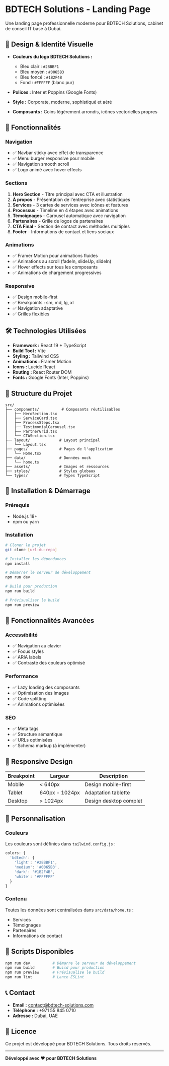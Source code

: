 # BDTECH Solutions - Landing Page

Une landing page professionnelle moderne pour BDTECH Solutions, cabinet de conseil IT basé à Dubai.

## 🎨 Design & Identité Visuelle

- **Couleurs du logo BDTECH Solutions :**
  - Bleu clair : `#28BBF1`
  - Bleu moyen : `#0065B3`
  - Bleu foncé : `#1B2F4B`
  - Fond : `#FFFFFF` (blanc pur)

- **Polices :** Inter et Poppins (Google Fonts)
- **Style :** Corporate, moderne, sophistiqué et aéré
- **Composants :** Coins légèrement arrondis, icônes vectorielles propres

## 🚀 Fonctionnalités

### Navigation
- ✅ Navbar sticky avec effet de transparence
- ✅ Menu burger responsive pour mobile
- ✅ Navigation smooth scroll
- ✅ Logo animé avec hover effects

### Sections
1. **Hero Section** - Titre principal avec CTA et illustration
2. **À propos** - Présentation de l'entreprise avec statistiques
3. **Services** - 3 cartes de services avec icônes et features
4. **Processus** - Timeline en 4 étapes avec animations
5. **Témoignages** - Carousel automatique avec navigation
6. **Partenaires** - Grille de logos de partenaires
7. **CTA Final** - Section de contact avec méthodes multiples
8. **Footer** - Informations de contact et liens sociaux

### Animations
- ✅ Framer Motion pour animations fluides
- ✅ Animations au scroll (fadeIn, slideUp, slideIn)
- ✅ Hover effects sur tous les composants
- ✅ Animations de chargement progressives

### Responsive
- ✅ Design mobile-first
- ✅ Breakpoints : sm, md, lg, xl
- ✅ Navigation adaptative
- ✅ Grilles flexibles

## 🛠️ Technologies Utilisées

- **Framework :** React 19 + TypeScript
- **Build Tool :** Vite
- **Styling :** Tailwind CSS
- **Animations :** Framer Motion
- **Icons :** Lucide React
- **Routing :** React Router DOM
- **Fonts :** Google Fonts (Inter, Poppins)

## 📁 Structure du Projet

```
src/
├── components/          # Composants réutilisables
│   ├── HeroSection.tsx
│   ├── ServiceCard.tsx
│   ├── ProcessSteps.tsx
│   ├── TestimonialCarousel.tsx
│   ├── PartnerGrid.tsx
│   └── CTASection.tsx
├── layout/             # Layout principal
│   └── Layout.tsx
├── pages/              # Pages de l'application
│   └── Home.tsx
├── data/               # Données mock
│   └── home.ts
├── assets/             # Images et ressources
├── styles/             # Styles globaux
└── types/              # Types TypeScript
```

## 🚀 Installation & Démarrage

### Prérequis
- Node.js 18+ 
- npm ou yarn

### Installation
```bash
# Cloner le projet
git clone [url-du-repo]

# Installer les dépendances
npm install

# Démarrer le serveur de développement
npm run dev

# Build pour production
npm run build

# Prévisualiser le build
npm run preview
```

## 🎯 Fonctionnalités Avancées

### Accessibilité
- ✅ Navigation au clavier
- ✅ Focus styles
- ✅ ARIA labels
- ✅ Contraste des couleurs optimisé

### Performance
- ✅ Lazy loading des composants
- ✅ Optimisation des images
- ✅ Code splitting
- ✅ Animations optimisées

### SEO
- ✅ Meta tags
- ✅ Structure sémantique
- ✅ URLs optimisées
- ✅ Schema markup (à implémenter)

## 📱 Responsive Design

| Breakpoint | Largeur | Description |
|------------|---------|-------------|
| Mobile | < 640px | Design mobile-first |
| Tablet | 640px - 1024px | Adaptation tablette |
| Desktop | > 1024px | Design desktop complet |

## 🎨 Personnalisation

### Couleurs
Les couleurs sont définies dans `tailwind.config.js` :
```javascript
colors: {
  'bdtech': {
    'light': '#28BBF1',
    'medium': '#0065B3', 
    'dark': '#1B2F4B',
    'white': '#FFFFFF'
  }
}
```

### Contenu
Toutes les données sont centralisées dans `src/data/home.ts` :
- Services
- Témoignages
- Partenaires
- Informations de contact

## 🔧 Scripts Disponibles

```bash
npm run dev          # Démarre le serveur de développement
npm run build        # Build pour production
npm run preview      # Prévisualise le build
npm run lint         # Lance ESLint
```

## 📞 Contact

- **Email :** contact@bdtech-solutions.com
- **Téléphone :** +971 55 845 0710
- **Adresse :** Dubai, UAE

## 📄 Licence

Ce projet est développé pour BDTECH Solutions. Tous droits réservés.

---

**Développé avec ❤️ pour BDTECH Solutions**